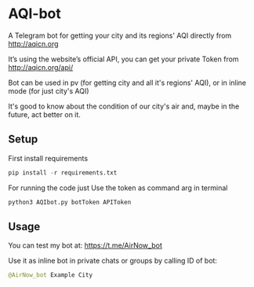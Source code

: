 # AQI-bot
A Telegram bot for getting your city and its regions' AQI directly from http://aqicn.org

It’s using the website’s official API, you can get your private Token from http://aqicn.org/api/

Bot can be used in pv (for getting city and all it's regions' AQI), or in inline mode (for just city's AQI)

It's good to know about the condition of our city's air and, maybe in the future, act better on it.

## Setup
First install requirements
```python
pip install -r requirements.txt
```
For running the code just Use the token as command arg in terminal
```python
python3 AQIbot.py botToken APIToken
```

## Usage
You can test my bot at: https://t.me/AirNow_bot

Use it as inline bot in private chats or groups by calling ID of bot:
```python
@AirNow_bot Example City
```
